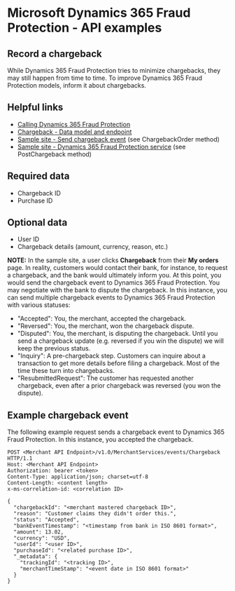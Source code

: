 # Microsoft Dynamics 365 Fraud Protection - API examples
## Record a chargeback

While Dynamics 365 Fraud Protection tries to minimize chargebacks, they may still happen from time to time. To improve Dynamics 365 Fraud Protection models, inform it about chargebacks.

## Helpful links
- [Calling Dynamics 365 Fraud Protection](./Authenticate&#32;and&#32;call&#32;Fraud&#32;Protection.md)
- [Chargeback - Data model and endpoint](https://apidocs.microsoft.com/services/dynamics365fraudprotection#/v1.0/V1.0MerchantservicesEventsChargebackPost)
- [Sample site - Send chargeback event](../src/Web/Controllers/OrderController.cs) (see ChargebackOrder method)
- [Sample site - Dynamics 365 Fraud Protection service](../src/Infrastructure/Services/FraudProtectionService.cs) (see PostChargeback method)

## Required data
- Chargeback ID
- Purchase ID

## Optional data
- User ID
- Chargeback details (amount, currency, reason, etc.)

**NOTE:** 
In the sample site, a user clicks **Chargeback** from their **My orders** page. In reality, customers would contact their bank, for instance, to request a chargeback, and the bank would ultimately inform you. At this point, you would send the chargeback event to Dynamics 365 Fraud Protection. You may negotiate with the bank to dispute the chargeback. In this instance, you can send multiple chargeback events to Dynamics 365 Fraud Protection with various statuses:
- "Accepted": You, the merchant, accepted the chargeback.
- "Reversed": You, the merchant, won the chargeback dispute.
- "Disputed": You, the merchant, is disputing the chargeback. Until you send a chargeback update (e.g. reversed if you win the dispute) we will keep the previous status.
- "Inquiry": A pre-chargeback step. Customers can inquire about a transaction to get more details before filing a chargeback. Most of the time these turn into chargebacks.
- "ResubmittedRequest": The customer has requested another chargeback, even after a prior chargeback was reversed (you won the dispute).

## Example chargeback event
The following example request sends a chargeback event to Dynamics 365 Fraud Protection. In this instance, you accepted the chargeback.
```http
POST <Merchant API Endpoint>/v1.0/MerchantServices/events/Chargeback HTTP/1.1
Host: <Merchant API Endpoint>
Authorization: bearer <token>
Content-Type: application/json; charset=utf-8
Content-Length: <content length>
x-ms-correlation-id: <correlation ID>

{
  "chargebackId": "<merchant mastered chargeback ID>",
  "reason": "Customer claims they didn't order this.",
  "status": "Accepted",
  "bankEventTimestamp": "<timestamp from bank in ISO 8601 format>",
  "amount": 13.02,
  "currency": "USD",
  "userId": "<user ID>",
  "purchaseId": "<related purchase ID>",
  "_metadata": {
    "trackingId": "<tracking ID>",
    "merchantTimeStamp": "<event date in ISO 8601 format>"
  }
}
```
